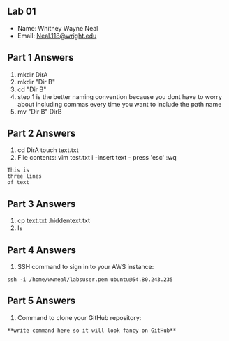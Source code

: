 ## Lab 01

- Name: Whitney Wayne Neal
- Email: Neal.118@wright.edu

## Part 1 Answers

1. mkdir DirA
2. mkdir "Dir B"
3. cd "Dir B"
4. step 1 is the better naming convention because you dont have to worry about including commas every time you want to include the path name
5. mv "Dir B" DirB

## Part 2 Answers

1. cd DirA
   touch text.txt
2. File contents:
   vim test.txt
   i
   -insert text -
    press 'esc'
    :wq

```
This is
three lines
of text
```

## Part 3 Answers

1. cp text.txt .hiddentext.txt
2. ls

## Part 4 Answers

1. SSH command to sign in to your AWS instance:

```
ssh -i /home/wwneal/labsuser.pem ubuntu@54.80.243.235
```

## Part 5 Answers

1. Command to clone your GitHub repository:

```
**write command here so it will look fancy on GitHub**
